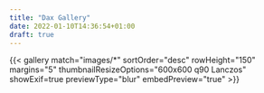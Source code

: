 ```yaml
---
title: "Dax Gallery"
date: 2022-01-10T14:36:54+01:00
draft: true
---
```



{{< gallery match="images/*" sortOrder="desc" rowHeight="150" margins="5" thumbnailResizeOptions="600x600 q90 Lanczos" showExif=true previewType="blur" embedPreview="true" >}}
